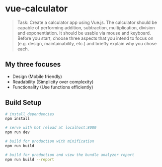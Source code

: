 # vue-calculator

> Task: Create a calculator app using Vue.js. The calculator should be capable of performing addition, subtraction, multiplication, division and exponentiation. It should be usable via mouse and keyboard. Before you start, choose three aspects that you intend to focus on (e.g. design, maintainability, etc.) and briefly explain why you chose each.

## My three focuses
* Design (Mobile friendly)
* Readability (Simplicity over complexity)
* Functionality (Use functions efficiently)


## Build Setup

``` bash
# install dependencies
npm install

# serve with hot reload at localhost:8080
npm run dev

# build for production with minification
npm run build

# build for production and view the bundle analyzer report
npm run build --report
```
